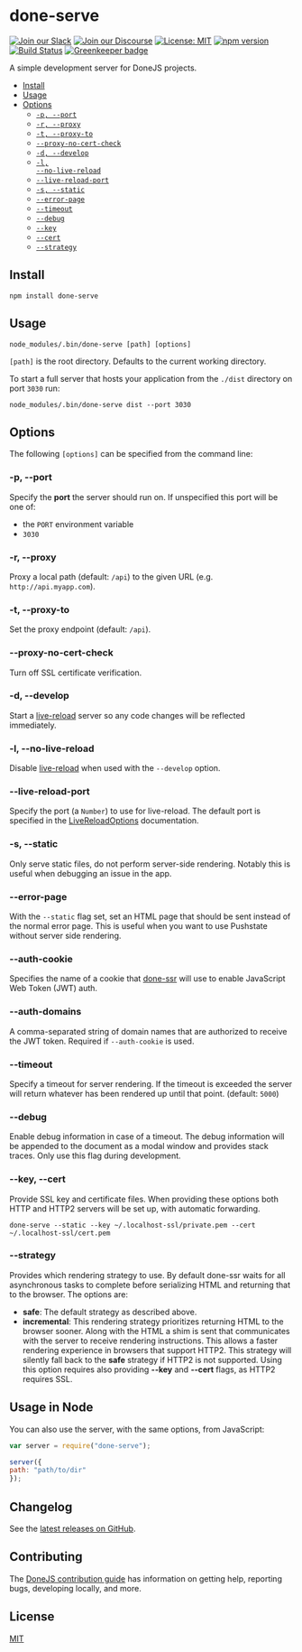# done-serve

[![Join our Slack](https://img.shields.io/badge/slack-join%20chat-611f69.svg)](https://www.bitovi.com/community/slack?utm_source=badge&utm_medium=badge&utm_campaign=pr-badge&utm_content=badge)
[![Join our Discourse](https://img.shields.io/discourse/https/forums.bitovi.com/posts.svg)](https://forums.bitovi.com/?utm_source=badge&utm_medium=badge&utm_campaign=pr-badge&utm_content=badge)
[![License: MIT](https://img.shields.io/badge/license-MIT-blue.svg)](https://github.com/donejs/done-serve/blob/master/LICENSE.md)
[![npm version](https://badge.fury.io/js/done-serve.svg)](http://badge.fury.io/js/done-serve)
[![Build Status](https://travis-ci.org/donejs/done-serve.svg?branch=master)](https://travis-ci.org/donejs/done-serve)
[![Greenkeeper badge](https://badges.greenkeeper.io/donejs/done-serve.svg)](https://greenkeeper.io/)

A simple development server for DoneJS projects.

- [Install](#install)
- [Usage](#usage)
- [Options](#options)
  - <code>[-p, --port](#-p---port)</code>
  - <code>[-r, --proxy](#-r---proxy)</code>
  - <code>[-t, --proxy-to](#-t---proxy-to)</code>
  - <code>[--proxy-no-cert-check](#--proxy-no-cert-check)</code>
  - <code>[-d, --develop](#-d---develop)</code>
  - <code>[-l, --no-live-reload](#-l---no-live-reload)</code>
  - <code>[--live-reload-port](#--live-reload-port)</code>
  - <code>[-s, --static](#-s--static)</code>
  - <code>[--error-page](#--error-page)</code>
  - <code>[--timeout](#--timeout)</code>
  - <code>[--debug](#--debug)</code>
  - <code>[--key](#--key)</code>
  - <code>[--cert](#--cert)</code>
  - <code>[--strategy](#--strategy)</code>

## Install

```
npm install done-serve
```

## Usage

```
node_modules/.bin/done-serve [path] [options]
```

`[path]` is the root directory. Defaults to the current working directory.

To start a full server that hosts your application from the `./dist` directory on port `3030` run:

```
node_modules/.bin/done-serve dist --port 3030
```

## Options

The following `[options]` can be specified from the command line:

### -p, --port

Specify the **port** the server should run on. If unspecified this port will be one of:

* the `PORT` environment variable
* `3030`

### -r, --proxy

Proxy a local path (default: `/api`) to the given URL (e.g. `http://api.myapp.com`).

### -t, --proxy-to

Set the proxy endpoint (default: `/api`).

### --proxy-no-cert-check

Turn off SSL certificate verification.

### -d, --develop

Start a [live-reload](http://stealjs.com/docs/steal.live-reload.html) server so any code changes will be reflected immediately.

### -l, --no-live-reload

Disable [live-reload](http://stealjs.com/docs/steal.live-reload.html) when used with the `--develop` option.

### --live-reload-port

Specify the port (a `Number`) to use for live-reload. The default port is specified in the [LiveReloadOptions](https://stealjs.com/docs/steal.live-reload.options.html) documentation.

### -s, --static

Only serve static files, do not perform server-side rendering. Notably this is useful when debugging an issue in the app.

### --error-page <filename>

With the `--static` flag set, set an HTML page that should be sent instead of the normal error page. This is useful when you want to use Pushstate without server side rendering.

### --auth-cookie

Specifies the name of a cookie that [done-ssr](https://github.com/donejs/done-ssr#options) will use to enable JavaScript Web Token (JWT) auth.

### --auth-domains

A comma-separated string of domain names that are authorized to receive the JWT token.  Required if `--auth-cookie` is used.

### --timeout

Specify a timeout for server rendering. If the timeout is exceeded the server will return whatever has been rendered up until that point. (default: `5000`)

### --debug

Enable debug information in case of a timeout. The debug information will be appended to the document as a modal window and provides stack traces. Only use this flag during development.

### --key, --cert

Provide SSL key and certificate files. When providing these options both HTTP and HTTP2 servers will be set up, with automatic forwarding.

```shell
done-serve --static --key ~/.localhost-ssl/private.pem --cert ~/.localhost-ssl/cert.pem
```

### --strategy

Provides which rendering strategy to use. By default done-ssr waits for all asynchronous tasks to complete before serializing HTML and returning that to the browser. The options are:

* **safe**: The default strategy as described above.
* **incremental**: This rendering strategy prioritizes returning HTML to the browser sooner. Along with the HTML a shim is sent that communicates with the server to receive rendering instructions. This allows a faster rendering experience in browsers that support HTTP2. This strategy will silently fall back to the **safe** strategy if HTTP2 is not supported. Using this option requires also providing **--key** and **--cert** flags, as HTTP2 requires SSL.

## Usage in Node

You can also use the server, with the same options, from JavaScript:

```js
var server = require("done-serve");

server({
path: "path/to/dir"
});
```

## Changelog

See the [latest releases on GitHub](https://github.com/donejs/done-serve/releases).

## Contributing

The [DoneJS contribution guide](https://donejs.com/contributing.html) has information on getting help, reporting bugs, developing locally, and more.

## License

[MIT](https://github.com/donejs/done-serve/blob/master/LICENSE.md)
